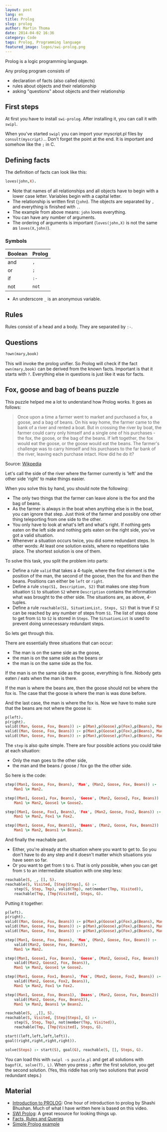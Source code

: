 ```yaml
---
layout: post
lang: en
title: Prolog
slug: prolog
author: Martin Thoma
date: 2014-04-02 16:36
category: Code
tags: Prolog, Programming language
featured_image: logos/swi-prolog.png
---
```

Prolog is a logic programming language.

Any prolog program consists of

* declaration of facts (also called objects)
* rules about objects and their relationship
* asking "questions" about objects and their relationship

## First steps
At first you have to install `swi-prolog`. After installing it, you can call it
with `swipl`.

When you've started `swipl` you can import your myscript.pl files by `consult(myscript).`.
Don't forget the point at the end. It is important and somehow like the
`;` in C.

## Defining facts
The definition of facts can look like this:

```prolog
loves(john,X).
```

* Note that names of all relationships and all objects have to begin with a lower
case letter. Variables begin with a capital letter.
* The relationship is written first (`john`). The objects are separated by `,`
  and everything is finished with `.`.
* The example from above means: `john` loves everything.
* You can have any number of arguments.
* The ordering of arguments is important (`loves(john,X)` is not the same as `loves(X,john)`).

### Symbols

| Boolean | Prolog |
|---------|--------|
| and     | `,`    |
| or      | `;`    |
| if      | `:-`   |
| not     | `not`  |

* An underscore `_` is an anonymous variable.

## Rules

Rules consist of a head and a body. They are separated by `:-`.

## Questions

```prolog
?own(mary,book)
```

This will invoke the prolog unifier. So Prolog will check if the fact
`own(mary,book)` can be derived from the known facts. Important is that it
starts with `?`. Everything else in questions is just like it was for facts.

## Fox, goose and bag of beans puzzle

This puzzle helped me a lot to understand how Prolog works. It goes as follows:

> Once upon a time a farmer went to market and purchased a fox, a goose, and a bag of beans. On his way home, the farmer came to the bank of a river and rented a boat. But in crossing the river by boat, the farmer could carry only himself and a single one of his purchases - the fox, the goose, or the bag of the beans.
If left together, the fox would eat the goose, or the goose would eat the beans.
The farmer's challenge was to carry himself and his purchases to the far bank of the river, leaving each purchase intact. How did he do it?

Source: [Wikpedia](https://en.wikipedia.org/wiki/Fox,_goose_and_bag_of_beans_puzzle)

Let's call the side of the river where the farmer currently is 'left' and the other
side 'right' to make things easier.

When you solve this by hand, you should note the following:

* The only two things that the farmer can leave alone is the fox and the bag of beans.
* As the farmer is always in the boat when anything else is in the boat, you can ignore
  that step. Just think of the farmer and possibly one other thing teleporting
  from one side to the other.
* You only have to look at what's left and what's right. If nothing gets eaten
  on the left side and nothing gets eaten on the right side, you've got a valid
  situation.
* Whenever a situation occurs twice, you did some redundant steps. In other words:
  At least one solution exists, where no repetitions take place. The shortest
  solution is one of them.

To solve this task, you split the problem into parts:

* Define a rule `valid` that takes a 4-tuple, where the first element is the position
  of the man, the second of the goose, then the fox and then the beans. Positions
  can either be `left` or `right`.
* Define a rule `step(S1, Description, S2)` that makes one step from situation
  `S1` to situation `S2` where `Description` contains the information what was
  brought to the other side. The situations are, as above, 4-tuples.
* Define a rule `reachable(S1, SituationList, Steps, S2)` that is true if
  `S2` can be reached by any number of steps from `S1`. The list of steps done
  to get from `S1` to `S2` is stored in `Steps`. The `SituationList` is used to
  prevent doing unnecessary redundant steps.

So lets get through this.

There are essentially three situations that can occur:

* The man is on the same side as the goose,
* the man is on the same side as the beans or
* the man is on the same side as the fox.

If the man is on the same side as the goose, everything is fine. Nobody gets
eaten / eats when the man is there.

If the man is where the beans are, then the goose should not be where the fox is.
The case that the goose is where the man is was done before.

And the last case, the man is where the fox is. Now we have to make sure that
the beans are not where the goose is:

```prolog
p(left).
p(right).
valid((Man, Goose, Fox, Beans)) :- p(Man),p(Goose),p(Fox),p(Beans), Man == Goose.
valid((Man, Goose, Fox, Beans)) :- p(Man),p(Goose),p(Fox),p(Beans), Man == Beans, Goose \= Fox.
valid((Man, Goose, Fox, Beans)) :- p(Man),p(Goose),p(Fox),p(Beans), Man == Fox, Goose \= Beans.
```

The `step` is also quite simple. There are four possible actions you could take
at each situation:

* Only the man goes to the other side,
* the man and the beans / goose / fox go the the other side.

So here is  the code:

```prolog
step((Man1, Goose, Fox, Beans), 'Man', (Man2, Goose, Fox, Beans)) :-
    Man1 \= Man2.

step((Man1, Goose1, Fox, Beans), 'Goose', (Man2, Goose2, Fox, Beans)) :-
    Man1 \= Man2, Goose1 \= Goose2.

step((Man1, Goose, Fox1, Beans), 'Fox', (Man2, Goose, Fox2, Beans)) :-
    Man1 \= Man2, Fox1 \= Fox2.

step((Man1, Goose, Fox, Beans1), 'Beans', (Man2, Goose, Fox, Beans2)) :-
    Man1 \= Man2, Beans1 \= Beans2.
```

And finally the reachable part.

* Either, you're already at the situation where you want to get to. So you don't
  have to do any step and it doesn't matter which situations you have seen so far.
* Or you want to get from `S` to `G`. That is only possible, when you can get
  from `S` to an intermediate situation with one step less:

```prolog
reachable(S, _, [], S).
reachable(S, Visited, [Step|Steps], G) :-
    step(S, Step, Tmp), valid(Tmp), not(member(Tmp, Visited)),
    reachable(Tmp, [Tmp|Visited], Steps, G).
```

Putting it together:

```prolog
p(left).
p(right).
valid((Man, Goose, Fox, Beans)) :- p(Man),p(Goose),p(Fox),p(Beans), Man == Goose.
valid((Man, Goose, Fox, Beans)) :- p(Man),p(Goose),p(Fox),p(Beans), Man == Beans, Goose \= Fox.
valid((Man, Goose, Fox, Beans)) :- p(Man),p(Goose),p(Fox),p(Beans), Man == Fox, Goose \= Beans.

step((Man1, Goose, Fox, Beans), 'Man', (Man2, Goose, Fox, Beans)) :-
    valid((Man2, Goose, Fox, Beans)),
    Man1 \= Man2.

step((Man1, Goose1, Fox, Beans), 'Goose', (Man2, Goose2, Fox, Beans)) :-
    valid((Man2, Goose2, Fox, Beans)),
    Man1 \= Man2, Goose1 \= Goose2.

step((Man1, Goose, Fox1, Beans), 'Fox', (Man2, Goose, Fox2, Beans)) :-
    valid((Man2, Goose, Fox2, Beans)),
    Man1 \= Man2, Fox1 \= Fox2.

step((Man1, Goose, Fox, Beans1), 'Beans', (Man2, Goose, Fox, Beans2)) :-
    valid((Man2, Goose, Fox, Beans2)),
    Man1 \= Man2, Beans1 \= Beans2.

reachable(S, _,[], S).
reachable(S, Visited, [Step|Steps], G) :-
    step(S, Step, Tmp), not(member(Tmp, Visited)),
    reachable(Tmp, [Tmp|Visited], Steps, G).

start((left,left,left,left)).
goal((right,right,right,right)).

solve(Steps) :- start(S), goal(G), reachable(S, [], Steps, G).
```

You can load this with `swipl -s puzzle.pl` and get all solutions with `bagof(X, solve(T), L)`.
When you press `;` after the first solution, you get the second solution.
(Yes, this riddle has only two solutions that avoid redundant steps.)


## Material
* [Introduction to PROLOG](//www.youtube.com/watch?v=GHLfeGN5OMk): One hour of introduction to prolog by Shashi Bhushan. Much of what I have written here is based on this video.
* [SWI Prolog](http://www.swi-prolog.org/): A great resource for looking things up.
* [Facts, Rules and Queries](http://www.cs.trincoll.edu/~ram/cpsc352/notes/prolog/factsrules.html)
* [Simple Prolog example](http://www.cs.toronto.edu/~hojjat/384w09/simple-prolog-examples.html)
